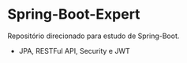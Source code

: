 # Spring-Boot-Expert
Repositório direcionado para estudo de Spring-Boot.

- JPA, RESTFul API, Security e JWT
